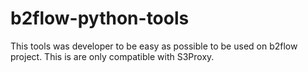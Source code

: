 # b2flow-python-tools

This tools was developer to be easy as possible to be used on b2flow project. This is are only compatible with S3Proxy. 